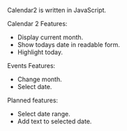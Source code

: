 Calendar2 is written in JavaScript.

Calendar 2 Features:
- Display current month.
- Show todays date in readable form.
- Highlight today. 

Events Features:
- Change month.
- Select date.

Planned features:
- Select date range.
- Add text to selected date.